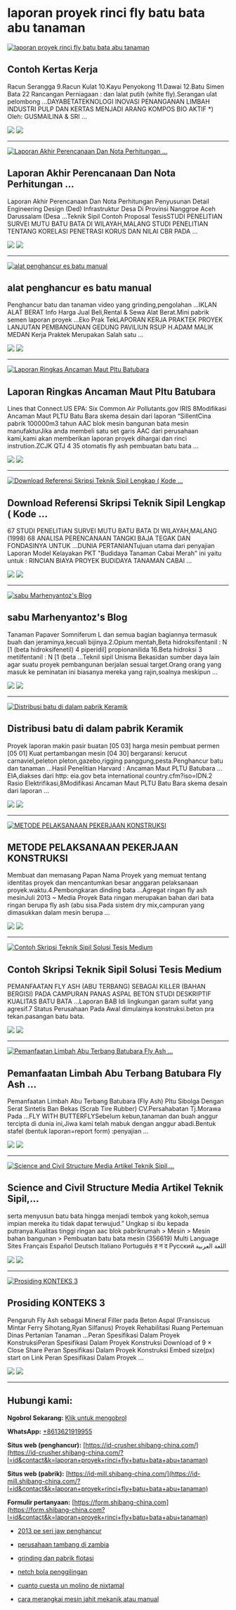 # laporan proyek rinci fly batu bata abu tanaman

<a href="https://swt.shibang-china.com/?l=id&img&k=laporan+proyek+rinci+fly+batu+bata+abu+tanaman" target="_blank">![laporan proyek rinci fly batu bata abu tanaman](http://static.shibang-china.com/all-800x300/1371.jpg)</a>

## Contoh Kertas Kerja
Racun Serangga 9.Racun Kulat 10.Kayu Penyokong 11.Dawai 12.Batu Simen Bata 22 Rancangan Perniagaan : dan lalat putih (white fly).Serangan ulat pelombong …DAYABETATEKNOLOGI INOVASI PENANGANAN LIMBAH INDUSTRI PULP DAN KERTAS MENJADI ARANG KOMPOS BIO AKTIF *) Oleh: GUSMAILINA & SRI …


<a href="https://whatsapp.shibangsoft.com/WhatsApp.php" target="_blank" title="WhatsApp">![](http://static.shibang-china.com/icon/whatsapp.png)</a> <a href="https://swt.shibang-china.com/?l=id&icon&k=laporan+proyek+rinci+fly+batu+bata+abu+tanaman" target="_blank">![](http://static.shibang-china.com/icon/chat-id.png)</a>

---

<a href="https://swt.shibang-china.com/?l=id&img&k=laporan+proyek+rinci+fly+batu+bata+abu+tanaman" target="_blank">![Laporan Akhir Perencanaan Dan Nota Perhitungan …](http://static.shibang-china.com/all-800x300/640.jpg)</a>

## Laporan Akhir Perencanaan Dan Nota Perhitungan …
Laporan Akhir Perencanaan Dan Nota Perhitungan Penyusunan Detail Engineering Design (Ded) Infrastruktur Desa Di Provinsi Nanggroe Aceh Darussalam (Desa …Teknik Sipil Contoh Proposal TesisSTUDI PENELITIAN SURVEI MUTU BATU BATA DI WILAYAH,MALANG STUDI PENELITIAN TENTANG KORELASI PENETRASI KORUS DAN NILAI CBR PADA …


<a href="https://whatsapp.shibangsoft.com/WhatsApp.php" target="_blank" title="WhatsApp">![](http://static.shibang-china.com/icon/whatsapp.png)</a> <a href="https://swt.shibang-china.com/?l=id&icon&k=laporan+proyek+rinci+fly+batu+bata+abu+tanaman" target="_blank">![](http://static.shibang-china.com/icon/chat-id.png)</a>

---

<a href="https://swt.shibang-china.com/?l=id&img&k=laporan+proyek+rinci+fly+batu+bata+abu+tanaman" target="_blank">![alat penghancur es batu manual](http://static.shibang-china.com/all-800x300/1366.jpg)</a>

## alat penghancur es batu manual
Penghancur batu dan tanaman video yang grinding,pengolahan …IKLAN ALAT BERAT Info Harga Jual Beli,Rental & Sewa Alat Berat.Mini pabrik semen laporan proyek …Eko Prak TekLAPORAN KERJA PRAKTEK PROYEK LANJUTAN PEMBANGUNAN GEDUNG PAVILIUN RSUP H.ADAM MALIK MEDAN Kerja Praktek Merupakan Salah satu …


<a href="https://whatsapp.shibangsoft.com/WhatsApp.php" target="_blank" title="WhatsApp">![](http://static.shibang-china.com/icon/whatsapp.png)</a> <a href="https://swt.shibang-china.com/?l=id&icon&k=laporan+proyek+rinci+fly+batu+bata+abu+tanaman" target="_blank">![](http://static.shibang-china.com/icon/chat-id.png)</a>

---

<a href="https://swt.shibang-china.com/?l=id&img&k=laporan+proyek+rinci+fly+batu+bata+abu+tanaman" target="_blank">![Laporan Ringkas Ancaman Maut Pltu Batubara](http://static.shibang-china.com/all-800x300/934.jpg)</a>

## Laporan Ringkas Ancaman Maut Pltu Batubara
Lines that Connect.US EPA: Six Common Air Pollutants.gov IRIS 8Modifikasi Ancaman Maut PLTU Batu Bara skema desain dari laporan “SillentCina pabrik 100000m3 tahun AAC blok mesin bangunan bata mesin manufakturJika anda membeli satu set garis AAC dari perusahaan kami,kami akan memberikan laporan proyek dihargai dan rinci instrution.ZCJK QTJ 4 35 otomatis fly ash pembuatan batu bata …


<a href="https://whatsapp.shibangsoft.com/WhatsApp.php" target="_blank" title="WhatsApp">![](http://static.shibang-china.com/icon/whatsapp.png)</a> <a href="https://swt.shibang-china.com/?l=id&icon&k=laporan+proyek+rinci+fly+batu+bata+abu+tanaman" target="_blank">![](http://static.shibang-china.com/icon/chat-id.png)</a>

---

<a href="https://swt.shibang-china.com/?l=id&img&k=laporan+proyek+rinci+fly+batu+bata+abu+tanaman" target="_blank">![Download Referensi Skripsi Teknik Sipil Lengkap ( Kode …](http://static.shibang-china.com/all-800x300/655.jpg)</a>

## Download Referensi Skripsi Teknik Sipil Lengkap ( Kode …
67 STUDI PENELITIAN SURVEI MUTU BATU BATA DI WILAYAH,MALANG (1998) 68 ANALISA PERENCANAAN TANGKI BAJA TEGAK DAN FONDASINYA UNTUK …DUNIA PERTANIANTujuan utama dari penyajian Laporan Model Kelayakan PKT "Budidaya Tanaman Cabai Merah" ini yaitu untuk : RINCIAN BIAYA PROYEK BUDIDAYA TANAMAN CABAI …


<a href="https://whatsapp.shibangsoft.com/WhatsApp.php" target="_blank" title="WhatsApp">![](http://static.shibang-china.com/icon/whatsapp.png)</a> <a href="https://swt.shibang-china.com/?l=id&icon&k=laporan+proyek+rinci+fly+batu+bata+abu+tanaman" target="_blank">![](http://static.shibang-china.com/icon/chat-id.png)</a>

---

<a href="https://swt.shibang-china.com/?l=id&img&k=laporan+proyek+rinci+fly+batu+bata+abu+tanaman" target="_blank">![sabu Marhenyantoz's Blog](http://static.shibang-china.com/all-800x300/1004.jpg)</a>

## sabu Marhenyantoz's Blog
Tanaman Papaver Somniferum L dan semua bagian bagiannya termasuk buah dan jeraminya,kecuali bijinya.2.Opium mentah,Beta hidroksifentanil : N [1 (beta hidroksifenetil) 4 piperidil] propionanilida 16.Beta hidroksi 3 metilfentanil : N [1 (beta …Teknil sipil Unisma Bekasidan sumber daya lain agar suatu proyek pembangunan berjalan sesuai target.Orang orang yang masuk ke peminatan ini biasanya mereka yang rajin,soalnya meskipun …


<a href="https://whatsapp.shibangsoft.com/WhatsApp.php" target="_blank" title="WhatsApp">![](http://static.shibang-china.com/icon/whatsapp.png)</a> <a href="https://swt.shibang-china.com/?l=id&icon&k=laporan+proyek+rinci+fly+batu+bata+abu+tanaman" target="_blank">![](http://static.shibang-china.com/icon/chat-id.png)</a>

---

<a href="https://swt.shibang-china.com/?l=id&img&k=laporan+proyek+rinci+fly+batu+bata+abu+tanaman" target="_blank">![Distribusi batu di dalam pabrik Keramik](http://static.shibang-china.com/all-800x300/1179.jpg)</a>

## Distribusi batu di dalam pabrik Keramik
Proyek laporan makin pasir buatan [05 03] harga mesin pembuat permen [05 01] Kuat pertambangan mesin [04 30] bergaransi: kerucut carnaviel,peleton pleton,gazebo,rigging panggung,pesta.Penghancur batu dan tanaman …Hasil Penelitian Harvard : Ancaman Maut PLTU Batubara …EIA,diakses dari http: eia.gov beta international country.cfm?iso=IDN.2 Rasio Elektrifikasi,8Modifikasi Ancaman Maut PLTU Batu Bara skema desain dari laporan …


<a href="https://whatsapp.shibangsoft.com/WhatsApp.php" target="_blank" title="WhatsApp">![](http://static.shibang-china.com/icon/whatsapp.png)</a> <a href="https://swt.shibang-china.com/?l=id&icon&k=laporan+proyek+rinci+fly+batu+bata+abu+tanaman" target="_blank">![](http://static.shibang-china.com/icon/chat-id.png)</a>

---

<a href="https://swt.shibang-china.com/?l=id&img&k=laporan+proyek+rinci+fly+batu+bata+abu+tanaman" target="_blank">![METODE PELAKSANAAN PEKERJAAN KONSTRUKSI](http://static.shibang-china.com/all-800x300/1489.jpg)</a>

## METODE PELAKSANAAN PEKERJAAN KONSTRUKSI
Membuat dan memasang Papan Nama Proyek yang memuat tentang identitas proyek dan mencantumkan besar anggaran pelaksanaan proyek.waktu.4.Pembongkaran dinding bata …Agregat ringan fly ash mesinJuli 2013 ~ Media Proyek Bata ringan merupakan bahan dari bata ringan berupa fly ash (abu sisa.Pada sistem dry mix,campuran yang dimasukkan dalam mesin berupa …


<a href="https://whatsapp.shibangsoft.com/WhatsApp.php" target="_blank" title="WhatsApp">![](http://static.shibang-china.com/icon/whatsapp.png)</a> <a href="https://swt.shibang-china.com/?l=id&icon&k=laporan+proyek+rinci+fly+batu+bata+abu+tanaman" target="_blank">![](http://static.shibang-china.com/icon/chat-id.png)</a>

---

<a href="https://swt.shibang-china.com/?l=id&img&k=laporan+proyek+rinci+fly+batu+bata+abu+tanaman" target="_blank">![Contoh Skripsi Teknik Sipil Solusi Tesis Medium](http://static.shibang-china.com/all-800x300/91.jpg)</a>

## Contoh Skripsi Teknik Sipil Solusi Tesis Medium
PEMANFAATAN FLY ASH (ABU TERBANG) SEBAGAI KILLER (BAHAN BERGISI) PADA CAMPURAN PANAS ASPAL BETON STUDI DESKRIPTIF KUALITAS BATU BATA …Laporan BAB Idi lingkungan garam sulfat yang agresif.7 Status Perusahaan Pada Awal dimulainya konstruksi.beton pra tekan.pasangan batu bata.


<a href="https://whatsapp.shibangsoft.com/WhatsApp.php" target="_blank" title="WhatsApp">![](http://static.shibang-china.com/icon/whatsapp.png)</a> <a href="https://swt.shibang-china.com/?l=id&icon&k=laporan+proyek+rinci+fly+batu+bata+abu+tanaman" target="_blank">![](http://static.shibang-china.com/icon/chat-id.png)</a>

---

<a href="https://swt.shibang-china.com/?l=id&img&k=laporan+proyek+rinci+fly+batu+bata+abu+tanaman" target="_blank">![Pemanfaatan Limbah Abu Terbang Batubara Fly Ash …](http://static.shibang-china.com/all-800x300/689.jpg)</a>

## Pemanfaatan Limbah Abu Terbang Batubara Fly Ash …
Pemanfaatan Limbah Abu Terbang Batubara (Fly Ash) Pltu Sibolga Dengan Serat Sintetis Ban Bekas (Scrab Tire Rubber) CV.Persahabatan Tj.Morawa Pada …FLY WITH BUTTERFLYSebelum kebun,tanaman dan buah anggur tercipta di dunia ini,Jiwa kami telah mabuk dengan anggur abadi.Bentuk stafel (bentuk laporan=report form) :penyajian …


<a href="https://whatsapp.shibangsoft.com/WhatsApp.php" target="_blank" title="WhatsApp">![](http://static.shibang-china.com/icon/whatsapp.png)</a> <a href="https://swt.shibang-china.com/?l=id&icon&k=laporan+proyek+rinci+fly+batu+bata+abu+tanaman" target="_blank">![](http://static.shibang-china.com/icon/chat-id.png)</a>

---

<a href="https://swt.shibang-china.com/?l=id&img&k=laporan+proyek+rinci+fly+batu+bata+abu+tanaman" target="_blank">![Science and Civil Structure Media Artikel Teknik Sipil,…](http://static.shibang-china.com/all-800x300/645.jpg)</a>

## Science and Civil Structure Media Artikel Teknik Sipil,…
serta menyusun batu bata hingga menjadi tembok yang kokoh,semua impian mereka itu tidak dapat terwujud.” Ungkap si ibu kepada putranya.Kualitas tinggi ringan aac blok pabrikrumah > Mesin > Mesin bahan bangunan > Pembuatan batu bata mesin (356619) Multi Language Sites Français Español Deutsch Italiano Português ह न द Pусский اللغة العربية


<a href="https://whatsapp.shibangsoft.com/WhatsApp.php" target="_blank" title="WhatsApp">![](http://static.shibang-china.com/icon/whatsapp.png)</a> <a href="https://swt.shibang-china.com/?l=id&icon&k=laporan+proyek+rinci+fly+batu+bata+abu+tanaman" target="_blank">![](http://static.shibang-china.com/icon/chat-id.png)</a>

---

<a href="https://swt.shibang-china.com/?l=id&img&k=laporan+proyek+rinci+fly+batu+bata+abu+tanaman" target="_blank">![Prosiding KONTEKS 3](http://static.shibang-china.com/all-800x300/1185.jpg)</a>

## Prosiding KONTEKS 3
Pengaruh Fly Ash sebagai Mineral Filler pada Beton Aspal (Fransiscus Mintar Ferry Sihotang,Ryan Silfanus) Proyek Rehabilitasi Ruang Pertemuan Dinas Pertanian Tanaman …Peran Spesifikasi Dalam Proyek KonstruksiPeran Spesifikasi Dalam Proyek Konstruksi Download of 9 × Close Share Peran Spesifikasi Dalam Proyek Konstruksi Embed size(px) start on Link Peran Spesifikasi Dalam Proyek …


<a href="https://whatsapp.shibangsoft.com/WhatsApp.php" target="_blank" title="WhatsApp">![](http://static.shibang-china.com/icon/whatsapp.png)</a> <a href="https://swt.shibang-china.com/?l=id&icon&k=laporan+proyek+rinci+fly+batu+bata+abu+tanaman" target="_blank">![](http://static.shibang-china.com/icon/chat-id.png)</a>

---
## Hubungi kami:

**Ngobrol Sekarang:** [Klik untuk mengobrol](https://swt.shibang-china.com?l=id&contact&k=laporan+proyek+rinci+fly+batu+bata+abu+tanaman)

**WhatsApp:**  [+8613621919955](https://whatsapp.shibangsoft.com/WhatsApp.php)

**Situs web (penghancur):** [https://id-crusher.shibang-china.com/](https://id-crusher.shibang-china.com/?l=id&contact&k=laporan+proyek+rinci+fly+batu+bata+abu+tanaman)

**Situs web (pabrik):** [https://id-mill.shibang-china.com/](https://id-mill.shibang-china.com/?l=id&contact&k=laporan+proyek+rinci+fly+batu+bata+abu+tanaman)

**Formulir pertanyaan:** [https://form.shibang-china.com](https://form.shibang-china.com?l=id&contact&k=laporan+proyek+rinci+fly+batu+bata+abu+tanaman)

* [2013 pe seri jaw penghancur](../40/2013%20pe%20seri%20jaw%20penghancur.md)

* [perusahaan tambang di zambia](../39/perusahaan%20tambang%20di%20zambia.md)

* [grinding dan pabrik flotasi](../31/grinding%20dan%20pabrik%20flotasi.md)

* [netch bola penggilingan](../34/netch%20bola%20penggilingan.md)

* [cuanto cuesta un molino de nixtamal](../31/cuanto%20cuesta%20un%20molino%20de%20nixtamal.md)

* [cara merangkai mesin jahit mekanik atau manual](../39/cara%20merangkai%20mesin%20jahit%20mekanik%20atau%20manual.md)